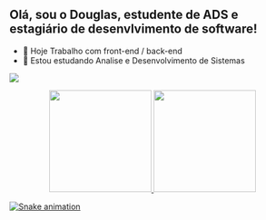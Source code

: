 ## Olá, sou o Douglas, estudente de ADS e estagiário de desenvlvimento de software!

- 🔭 Hoje Trabalho com front-end / back-end
- 🌱 Estou estudando Analise e Desenvolvimento de Sistemas

<a href="https://www.linkedin.com/in/douglas-silva-aa45b2154/" target="_blank"><img src="https://img.shields.io/badge/-LinkedIn-%230077B5?style=for-the-badge&logo=linkedin&logoColor=white" target="_blank"></a>

<div align="center">
  <a href="https://github.com/DoougSilva">
  <img height="180em" src="https://github-readme-stats.vercel.app/api?username=DoougSilva&show_icons=true&theme=dracula&include_all_commits=true&count_private=true"/>
  <img height="180em" src="https://github-readme-stats.vercel.app/api/top-langs/?username=DoougSilva&layout=compact&langs_count=7&theme=dracula"/>
</div>

 ![Snake animation](https://github.com/DoougSilva/DoougSilva/blob/output/github-contribution-grid-snake.svg)
